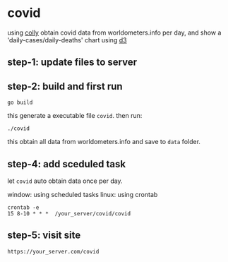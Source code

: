 # covid
using [colly](https://github.com/gocolly/colly) obtain covid data from worldometers.info per day, and show a 'daily-cases/daily-deaths' chart using [d3](https://github.com/d3/d3)


## step-1: update files to server


## step-2: build and first run
```
go build
```
this generate a executable file `covid`.
then run:
```
./covid
```
this obtain all data from worldometers.info and save to `data` folder.

## step-4: add sceduled task
let `covid` auto obtain data once per day.

window: using scheduled tasks
linux: using crontab
```
crontab -e
15 8-10 * * *  /your_server/covid/covid
```

## step-5: visit site
```
https://your_server.com/covid
```
